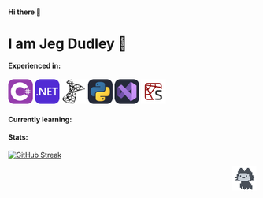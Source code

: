 #### Hi there 👋
<h1> I am Jeg Dudley 🌊 </h1>




#### Experienced in:
<img src="Csharp.svg" width="50" height="50"/> <img src="DotNet.svg" width="50" height="50"/>
<img src="SQL_Server.svg" width="50" height="50"/>
<img src="Python-Dark.svg" width="50" height="50"/>
<img src="VisualStudio-Dark.svg" width="50" height="50"/>
<img src="Spyder.svg" width="50" height="50"/>

#### Currently learning:


#### Stats:
[![GitHub Streak](https://streak-stats.demolab.com/?user=JegDudley&theme=vue)](https://git.io/streak-stats)

<!-- vue -->
<!-- github-light -->

<!-- calmly coding 🌊 -->
<!-- <h1>🌊 🐠 🐒</h1> -->
<!-- <h3>🌊 🐠 🐒</h3> -->


<!-- :octocat: -->
<!-- ![](mona-loading-dark.gif) -->
<!-- Leave :octocat: at the end. -->

<img src="mona-loading-dark.gif" alt="drawing" width="50" height="50" align="right"/>
